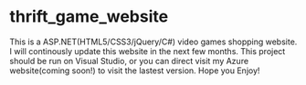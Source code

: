 # thrift_game_website
This is a ASP.NET(HTML5/CSS3/jQuery/C#) video games shopping website.
I will continously update this website in the next few months.
This project should be run on Visual Studio, or you can direct visit my Azure website(coming soon!) to visit the lastest version.
Hope you Enjoy!
